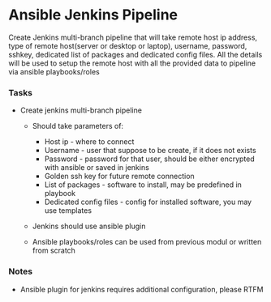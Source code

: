 # Ansible Jenkins Pipeline

Create Jenkins multi-branch pipeline that will take remote host ip address, type of remote host(server or desktop or laptop), username, password, sshkey, dedicated list of packages and dedicated config files. All the details will be used to setup the remote host with all the provided data to pipeline via ansible playbooks/roles

### Tasks

- Create jenkins multi-branch pipeline
    - Should take parameters of:
        - Host ip - where to connect
        - Username - user that suppose to be create, if it does not exists
        - Password - password for that user, should be either encrypted with ansible or saved in jenkins
        - Golden ssh key for future remote connection
        - List of packages - software to install, may be predefined in playbook
        - Dedicated config files - config for installed software, you may use templates
        
    - Jenkins should use ansible plugin
    - Ansible playbooks/roles can be used from previous modul or written from scratch


### Notes

- Ansible plugin for jenkins requires additional configuration, please RTFM
